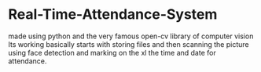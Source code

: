 # Real-Time-Attendance-System

made using python and the very famous open-cv library of computer vision
Its working basically starts with storing files and then scanning the picture using face detection and marking on the xl the time and date for attendance.

